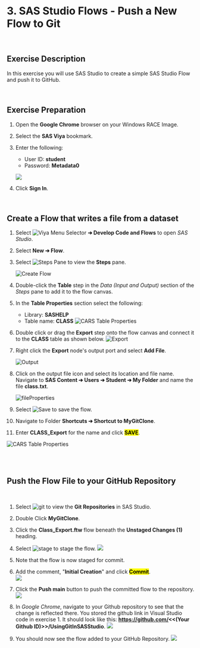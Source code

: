 

# 3. SAS Studio Flows - Push a New Flow to Git

<br>

## Exercise Description
In this exercise you will use SAS Studio to create a simple SAS Studio Flow and push it to GitHub.


<br>

## Exercise Preparation
1. Open the **Google Chrome** browser on your Windows RACE Image.
1. Select the **SAS Viya** bookmark.
1. Enter the following:
   - User ID: **student**
   - Password: **Metadata0**

    ![](img/SignIn.png)

1. Click **Sign In**.
<br>

## Create a Flow that writes a file from a dataset
1. Select ![Viya Menu Selector](img/HamburgerMenu.png) **&#10132; Develop Code and Flows** to open *SAS Studio*.
1. Select **New &#10132; Flow**.
1. Select ![Steps Pane](img/Steps.png) to view the **Steps** pane.

   ![Create Flow](img/CreateFlow.png)

1. Double-click the **Table** step in the *Data (Input and Output)* section of the *Steps* pane to add it to the flow canvas.
1. In the **Table Properties** section select the following:
   - Library:  **SASHELP**
   - Table name: **CLASS**
    ![CARS Table Properties](img/CLASSTableProperties.png)




1. Double click or drag the **Export** step onto the flow canvas and connect it to the **CLASS** table as shown below.
    ![Export](img/Export.png)

1. Right click the **Export** node's output port and select **Add File**.

    ![Output](img/outputfile.png)

1. Click on the output file icon and select its location and file name.  Navigate to **SAS Content ➔ Users ➔ Student ➔ My Folder** and name the file **class.txt**.

    ![fileProperties](img/fileProperties.png)


1. Select ![Save](img/Save.png) to save the flow.

1. Navigate to Folder **Shortcuts ➔ Shortcut to MyGitClone**.

1. Enter **CLASS_Export** for the name and click <mark>**SAVE**</mark>.
   
 ![CARS Table Properties](img/classFlow.png)

<br>



<br>


## Push the Flow File to your GitHub Repository



<br>

1. Select ![git](img/GITIcon.png) to view the **Git Repositories** in SAS Studio.

1. Double Click **MyGitClone**.

1. Click the **Class_Export.ftw** flow beneath the **Unstaged Changes (1)** heading.

2. Select ![stage](img/StageIcon.png) to stage the flow.
![](img/UnstagedChanges.png)


1. Note that the flow is now staged for commit.
   
1. Add the comment, "**Initial Creation**" and click <mark>**Commit**</mark>.   
![](img/StagedChanges.png)

1. Click the **Push main** button to push the committed flow to the repository.   
![](img/PushMain.png)

1. In *Google Chrome*, navigate to your Github repository to see that the change is reflected there.  You stored the github link in Visual Studio code in exercise 1.  It should look like this:  **https://github.com/<<(Your Github ID)>>/UsingGitInSASStudio**.
   ![](img/GitURL.png)

1. You should now see the flow added to your GitHub Repository.
    ![](img/ForkRepo.png)


<br>
<br>


